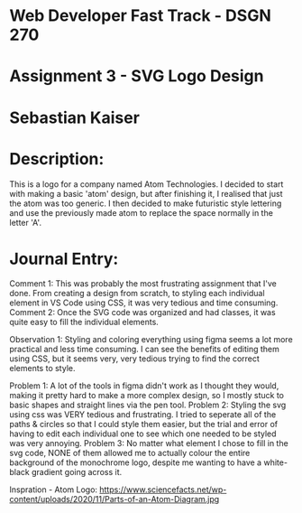 # Web Developer Fast Track - DSGN 270

# Assignment 3 - SVG Logo Design

# Sebastian Kaiser

# Description:

This is a logo for a company named Atom Technologies. I decided to start with making a basic 'atom' design, but after finishing it, I realised that just the atom was too generic. I then decided to make futuristic style lettering and use the previously made atom to replace the space normally in the letter 'A'.

# Journal Entry:

Comment 1: This was probably the most frustrating assignment that I've done. From creating a design from scratch, to styling each individual element in VS Code using CSS, it was very tedious and time consuming.
Comment 2: Once the SVG code was organized and had classes, it was quite easy to fill the individual elements.

Observation 1: Styling and coloring everything using figma seems a lot more practical and less time consuming. I can see the benefits of editing them using CSS, but it seems very, very tedious trying to find the correct elements to style.

Problem 1: A lot of the tools in figma didn't work as I thought they would, making it pretty hard to make a more complex design, so I mostly stuck to basic shapes and straight lines via the pen tool.
Problem 2: Styling the svg using css was VERY tedious and frustrating. I tried to seperate all of the paths & circles so that I could style them easier, but the trial and error of having to edit each individual one to see which one needed to be styled was very annoying.
Problem 3: No matter what element I chose to fill in the svg code, NONE of them allowed me to actually colour the entire background of the monochrome logo, despite me wanting to have a white-black gradient going across it.

Inspration - Atom Logo: https://www.sciencefacts.net/wp-content/uploads/2020/11/Parts-of-an-Atom-Diagram.jpg
